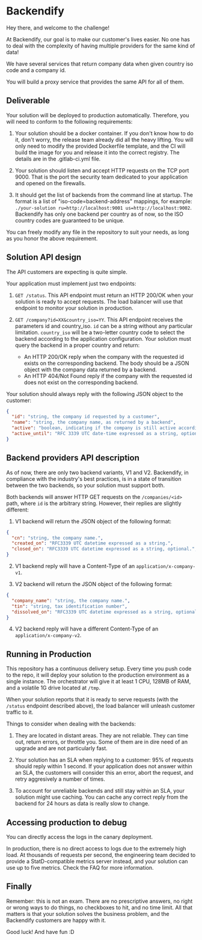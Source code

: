# Backendify

Hey there, and welcome to the challenge!

At Backendify, our goal is to make our customer's lives easier. No one has to deal with the complexity of having multiple providers for the same kind of data!

We have several services that return company data when given country iso code and a company id.

You will build a proxy service that provides the same API for all of them.

## Deliverable

Your solution will be deployed to production automatically. Therefore, you will need to conform to the following requirements:

1. Your solution should be a docker container. If you don't know how to do it, don't worry, the release team already did all the heavy lifting. You will only need to modify the provided Dockerfile template, and the CI will build the image for you and release it into the correct registry. The details are in the .gitlab-ci.yml file.

2. Your solution should listen and accept HTTP requests on the TCP port 9000. That is the port the security team dedicated to your application and opened on the firewalls.

3. It should get the list of backends from the command line at startup. The format is a list of "iso-code=backend-address" mappings, for example: `./your-solution ru=http://localhost:9001 us=http://localhost:9002`. Backendify has only one backend per country as of now, so the ISO country codes are guaranteed to be unique.

You can freely modify any file in the repository to suit your needs, as long as you honor the above requirement.

## Solution API design

The API customers are expecting is quite simple.

Your application must implement just two endpoints:

1. `GET /status`.  This API endpoint must return an HTTP 200/OK when your solution is ready to accept requests. The load balancer will use that endpoint to monitor your solution in production.

2. `GET /company?id=XX&country_iso=YY`. This API endpoint receives the parameters id and country_iso. `id` can be a string without any particular limitation. `country_iso` will be a two-letter country code to select the backend according to the application configuration. Your solution must query the backend in a proper country and return:
    - An HTTP 200/OK reply when the company with the requested id exists on the corresponding backend. The body should be a JSON object with the company data returned by a backend.
    - An HTTP 404/Not Found reply if the company with the requested id does not exist on the corresponding backend.

Your solution should always reply with the following JSON object to the customer:

```json
{
  "id": "string, the company id requested by a customer",
  "name": "string, the company name, as returned by a backend",
  "active": "boolean, indicating if the company is still active according to the active_until date",
  "active_until": "RFC 3339 UTC date-time expressed as a string, optional."
}
```

## Backend providers API description

As of now, there are only two backend variants, V1 and V2. Backendify, in compliance with the industry's best practices, is in a state of transition between the two backends, so your solution must support both.

Both backends will answer HTTP GET requests on the `/companies/<id>` path, where `id` is the arbitrary string. However, their replies are slightly different:

1. V1 backend will return the JSON object of the following format:

```json
{
  "cn": "string, the company name.",
  "created_on": "RFC3339 UTC datetime expressed as a string.",
  "closed_on": "RFC3339 UTC datetime expressed as a string, optional.",
}
```

2. V1 backend reply will have a Content-Type of an `application/x-company-v1`.

3. V2 backend will return the JSON object of the following format:
```json
{
  "company_name": "string, the company name.",
  "tin": "string, tax identification number",
  "dissolved_on": "RFC3339 UTC datetime expressed as a string, optional.",
}
```

4. V2 backend reply will have a different Content-Type of an `application/x-company-v2`.

## Running in Production

This repository has a continuous delivery setup. Every time you push code to the repo, it will deploy your solution to the production environment as a single instance. The orchestrator will give it at least 1 CPU, 128MB of RAM, and a volatile 1G drive located at `/tmp`.

When your solution reports that it is ready to serve requests (with the `/status` endpoint described above), the load balancer will unleash customer traffic to it.

Things to consider when dealing with the backends:

1. They are located in distant areas. They are not reliable. They can time out, return errors, or throttle you. Some of them are in dire need of an upgrade and are not particularly fast.

2. Your solution has an SLA when replying to a customer: 95% of requests should reply within 1 second. If your application does not answer within an SLA, the customers will consider this an error, abort the request, and retry aggresively a number of times.

3. To account for unreliable backends and still stay within an SLA, your solution might use caching. You can cache any correct reply from the backend for 24 hours as data is really slow to change.

## Accessing production to debug

You can directly access the logs in the canary deployment.

In production, there is no direct access to logs due to the extremely high load. At thousands of requests per second, the engineering team decided to provide a StatD-compatible metrics server instead, and your solution can use up to five metrics. Check the FAQ for more information.

## Finally

Remember: this is not an exam. There are no prescriptive answers, no right or wrong ways to do things, no checkboxes to hit, and no time limit. All that matters is that your solution solves the business problem, and the Backendify customers are happy with it.

Good luck! And have fun :D
